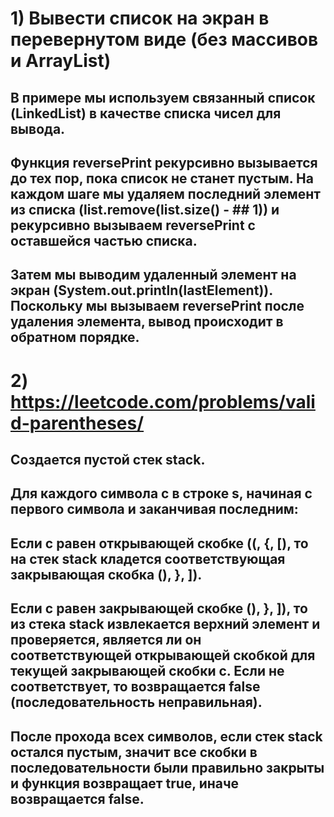 # 1) Вывести список на экран в перевернутом виде (без массивов и ArrayList)

## В  примере мы используем связанный список (LinkedList) в качестве списка чисел для вывода.

## Функция reversePrint рекурсивно вызывается до тех пор, пока список не станет пустым. На каждом шаге мы удаляем последний элемент из списка (list.remove(list.size() - ## 1)) и рекурсивно вызываем reversePrint с оставшейся частью списка.

## Затем мы выводим удаленный элемент на экран (System.out.println(lastElement)). Поскольку мы вызываем reversePrint после удаления элемента, вывод происходит в обратном порядке.

# 2) https://leetcode.com/problems/valid-parentheses/

## Создается пустой стек stack.
## Для каждого символа c в строке s, начиная с первого символа и заканчивая последним:
## Если c равен открывающей скобке ((, {, [), то на стек stack кладется соответствующая закрывающая скобка (), }, ]).
## Если c равен закрывающей скобке (), }, ]), то из стека stack извлекается верхний элемент и проверяется, является ли он соответствующей открывающей скобкой для текущей закрывающей скобки c. Если не соответствует, то возвращается false (последовательность неправильная).
## После прохода всех символов, если стек stack остался пустым, значит все скобки в последовательности были правильно закрыты и функция возвращает true, иначе  возвращается false.

